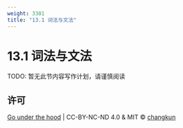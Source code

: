 ```yaml
---
weight: 3301
title: "13.1 词法与文法"
---
```


# 13.1 词法与文法

TODO: 暂无此节内容写作计划，请谨慎阅读


## 许可

[Go under the hood](https://github.com/golang-design/under-the-hood) | CC-BY-NC-ND 4.0 & MIT &copy; [changkun](https://changkun.de)
